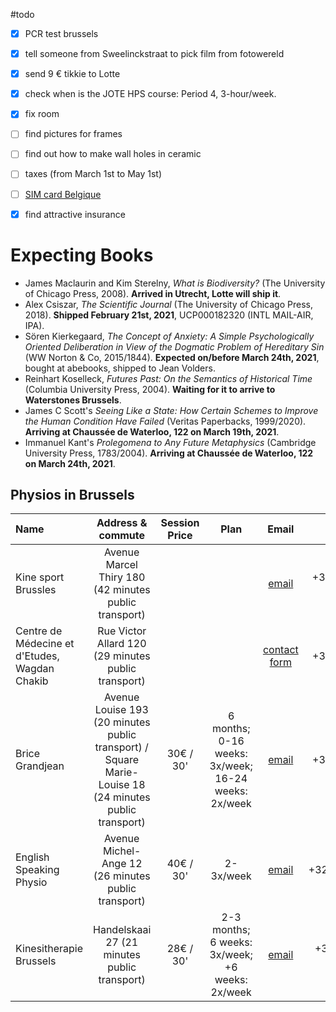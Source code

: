 #todo 
- [x] PCR test brussels
- [x] tell someone from Sweelinckstraat to pick film from fotowereld
- [x] send 9 € tikkie to Lotte
- [x] check when is the JOTE HPS course: Period 4, 3-hour/week.
- [x] fix room
- [ ] find pictures for frames
- [ ] find out how to make wall holes in ceramic
- [ ] taxes (from March 1st to May 1st)
- [ ] [SIM card Belgique](https://www.vivireuropa.com/elegir-tarjeta-sim-de-prepago-para-movil-en-belgica/)
- [x] find attractive insurance


# Expecting Books
- James Maclaurin and Kim Sterelny, *What is Biodiversity?* (The University of Chicago Press, 2008). **Arrived in Utrecht, Lotte will ship it**.
- Alex Csiszar, *The Scientific Journal* (The University of Chicago Press, 2018). **Shipped February 21st, 2021**, UCP000182320 (INTL MAIL-AIR, IPA).
- Sören Kierkegaard, *The Concept of Anxiety: A Simple Psychologically Oriented Deliberation in View of the Dogmatic Problem of Hereditary Sin* (WW Norton & Co, 2015/1844). **Expected on/before March 24th, 2021**, bought at abebooks, shipped to Jean Volders. 
- Reinhart Koselleck, *Futures Past: On the Semantics of Historical Time* (Columbia University Press, 2004). **Waiting for it to arrive to Waterstones Brussels**.
- James C Scott's *Seeing Like a State: How Certain Schemes to Improve the Human Condition Have Failed* (Veritas Paperbacks, 1999/2020). **Arriving at Chaussée de Waterloo, 122 on March 19th, 2021**.
- Immanuel Kant's *Prolegomena to Any Future Metaphysics* (Cambridge University Press, 1783/2004). **Arriving at Chaussée de Waterloo, 122 on March 24th, 2021**.


## Physios in Brussels
| Name | Address & commute | Session Price | Plan | Email | Phone | Website |
|:-------- |:--------:|:--------:|:--------: |:--------:|:--------:|:--------:| 
|Kine sport Brussles | Avenue Marcel Thiry 180 (42 minutes public transport) |  |  | [email](info@kinesportbrussels.be) | +32(0)476 47 58 99 | [web](https://kine-sport-brussels.be/revalidation-post-operatoire/) |
| Centre de Médecine et d'Etudes, Wagdan Chakib | Rue Victor Allard 120 (29 minutes public transport) |  |  | [contact form](https://www.cme-uccle.be/rendez-vous-docteur-en-ligne/) | +320484957385 |[web](https://www.cme-uccle.be/kine-post-operatoire/) |
| Brice Grandjean | Avenue Louise 193 (20 minutes public transport) / Square Marie-Louise 18  (24 minutes public transport) | 30€ / 30' | 6 months; 0-16 weeks: 3x/week; 16-24 weeks: 2x/week | [email](grandjeanbrice@gmail.com) | +320486787016 | [web](https://www.doctoranytime.be/en/d/physiotherapist/brice-grandjean) |
| English Speaking Physio | Avenue Michel-Ange 12 (26 minutes public transport) | 40€ / 30' | 2-3x/week | [email](englishspeakingphysio@gmail.com) | +32(0)483481141 | [web](https://www.englishspeakingphysio.com/) |
| Kinesitherapie Brussels | Handelskaai 27 (21 minutes public transport) | 28€ / 30' | 2-3 months; 6 weeks: 3x/week; +6 weeks: 2x/week | [email](kinesitherapie.brussels@hotmail.com) | +32 0470 04 41 89 | [web](https://www.kinesitherapie.brussels/) |

